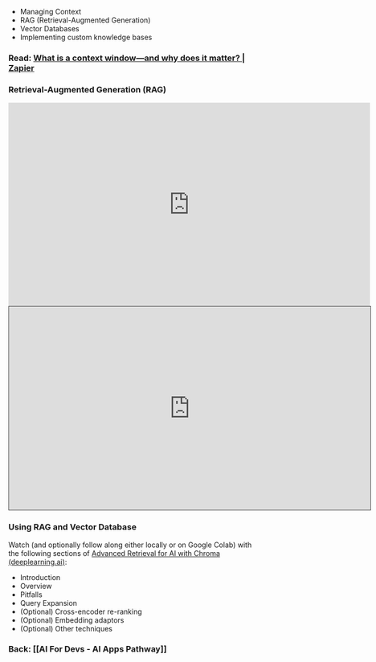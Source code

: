 - Managing Context
- RAG (Retrieval-Augmented Generation)
- Vector Databases
- Implementing custom knowledge bases


### Read: [What is a context window—and why does it matter? | Zapier](https://zapier.com/blog/context-window/)

### Retrieval-Augmented Generation (RAG)
<iframe width="720" height="405" src="https://www.youtube.com/embed/T-D1OfcDW1M?si=06y9N9kKZ8qhatg-" title="YouTube video player" frameborder="0" allow="accelerometer; autoplay; clipboard-write; encrypted-media; gyroscope; picture-in-picture; web-share" referrerpolicy="strict-origin-when-cross-origin" allowfullscreen></iframe>

<iframe src="https://egator.hosted.panopto.com/Panopto/Pages/Embed.aspx?id=678c8570-3443-4419-a694-b1840184147e&autoplay=false&offerviewer=true&showtitle=true&showbrand=true&captions=false&interactivity=all" height="405" width="720" style="border: 1px solid #464646;" allowfullscreen allow="autoplay" aria-label="Panopto Embedded Video Player" aria-description="RAG" ></iframe>

### Using RAG and Vector Database
Watch (and optionally follow along either locally or on Google Colab) with the following sections of [Advanced Retrieval for AI with Chroma (deeplearning.ai)](https://learn.deeplearning.ai/courses/advanced-retrieval-for-ai/lesson/1/introduction):
- Introduction
- Overview
- Pitfalls
- Query Expansion
- (Optional) Cross-encoder re-ranking
- (Optional) Embedding adaptors
- (Optional) Other techniques

### Back: [[AI For Devs - AI Apps Pathway]]